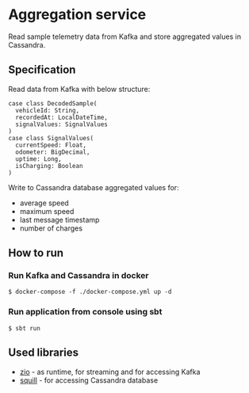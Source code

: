 # Aggregation service

Read sample telemetry data from Kafka and store aggregated values in Cassandra.

## Specification

Read data from Kafka with below structure:
```
case class DecodedSample(
  vehicleId: String, 
  recordedAt: LocalDateTime, 
  signalValues: SignalValues
)
case class SignalValues(
  currentSpeed: Float,
  odometer: BigDecimal,
  uptime: Long,
  isCharging: Boolean
)
```

Write to Cassandra database aggregated values for:
 * average speed
 * maximum speed
 * last message timestamp
 * number of charges

## How to run

### Run Kafka and Cassandra in docker

```shell script
$ docker-compose -f ./docker-compose.yml up -d
```

### Run application from console using sbt

```shell script
$ sbt run
```

## Used libraries
 
 * [zio](https://zio.dev/) - as runtime, for streaming  and for accessing Kafka
 * [squill](https://getquill.io/) - for accessing Cassandra database
